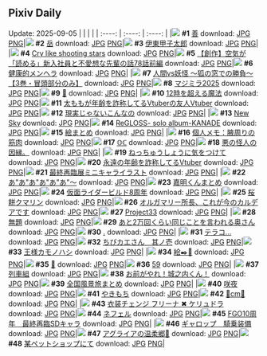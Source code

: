 ## Pixiv Daily
Update: 2025-09-05
|      |      |      |
| :----: | :----: | :----: |
|![](https://pixiv.microyu.workers.dev/c/240x480/img-master/img/2025/09/03/22/55/40/134678757_p0_master1200.jpg) **#1** [善](https://www.pixiv.net/artworks/134678757) download: [JPG](https://pixiv.microyu.workers.dev/img-original/img/2025/09/03/22/55/40/134678757_p0.jpg) [PNG](https://pixiv.microyu.workers.dev/img-original/img/2025/09/03/22/55/40/134678757_p0.png)|![](https://pixiv.microyu.workers.dev/c/240x480/img-master/img/2025/09/03/01/58/24/134649323_p0_master1200.jpg) **#2** [岳](https://www.pixiv.net/artworks/134649323) download: [JPG](https://pixiv.microyu.workers.dev/img-original/img/2025/09/03/01/58/24/134649323_p0.jpg) [PNG](https://pixiv.microyu.workers.dev/img-original/img/2025/09/03/01/58/24/134649323_p0.png)|![](https://pixiv.microyu.workers.dev/c/240x480/img-master/img/2025/09/04/00/00/21/134681741_p0_master1200.jpg) **#3** [伊東甲子太郎](https://www.pixiv.net/artworks/134681741) download: [JPG](https://pixiv.microyu.workers.dev/img-original/img/2025/09/04/00/00/21/134681741_p0.jpg) [PNG](https://pixiv.microyu.workers.dev/img-original/img/2025/09/04/00/00/21/134681741_p0.png)|
|![](https://pixiv.microyu.workers.dev/c/240x480/img-master/img/2025/09/04/03/28/17/134687715_p0_master1200.jpg) **#4** [Cry like shooting stars](https://www.pixiv.net/artworks/134687715) download: [JPG](https://pixiv.microyu.workers.dev/img-original/img/2025/09/04/03/28/17/134687715_p0.jpg) [PNG](https://pixiv.microyu.workers.dev/img-original/img/2025/09/04/03/28/17/134687715_p0.png)|![](https://pixiv.microyu.workers.dev/c/240x480/img-master/img/2025/09/04/18/14/56/134703370_p0_master1200.jpg) **#5** [【創作】空気が「読める」新入社員と不愛想な先輩の話78話前編](https://www.pixiv.net/artworks/134703370) download: [JPG](https://pixiv.microyu.workers.dev/img-original/img/2025/09/04/18/14/56/134703370_p0.jpg) [PNG](https://pixiv.microyu.workers.dev/img-original/img/2025/09/04/18/14/56/134703370_p0.png)|![](https://pixiv.microyu.workers.dev/c/240x480/img-master/img/2025/09/03/00/00/18/134645075_p0_master1200.jpg) **#6** [健康的メンヘラ](https://www.pixiv.net/artworks/134645075) download: [JPG](https://pixiv.microyu.workers.dev/img-original/img/2025/09/03/00/00/18/134645075_p0.jpg) [PNG](https://pixiv.microyu.workers.dev/img-original/img/2025/09/03/00/00/18/134645075_p0.png)|
|![](https://pixiv.microyu.workers.dev/c/240x480/img-master/img/2025/09/04/18/08/42/134703204_p0_master1200.jpg) **#7** [人間vs妖怪 〜狐の窓での勝負〜【3巻・冒頭部分のみ】](https://www.pixiv.net/artworks/134703204) download: [JPG](https://pixiv.microyu.workers.dev/img-original/img/2025/09/04/18/08/42/134703204_p0.jpg) [PNG](https://pixiv.microyu.workers.dev/img-original/img/2025/09/04/18/08/42/134703204_p0.png)|![](https://pixiv.microyu.workers.dev/c/240x480/img-master/img/2025/09/03/23/05/46/134679255_p0_master1200.jpg) **#8** [マジミラ2025](https://www.pixiv.net/artworks/134679255) download: [JPG](https://pixiv.microyu.workers.dev/img-original/img/2025/09/03/23/05/46/134679255_p0.jpg) [PNG](https://pixiv.microyu.workers.dev/img-original/img/2025/09/03/23/05/46/134679255_p0.png)|![](https://pixiv.microyu.workers.dev/c/240x480/img-master/img/2025/09/03/00/00/10/134644998_p0_master1200.jpg) **#9** [💙](https://www.pixiv.net/artworks/134644998) download: [JPG](https://pixiv.microyu.workers.dev/img-original/img/2025/09/03/00/00/10/134644998_p0.jpg) [PNG](https://pixiv.microyu.workers.dev/img-original/img/2025/09/03/00/00/10/134644998_p0.png)|
|![](https://pixiv.microyu.workers.dev/c/240x480/img-master/img/2025/09/03/00/00/13/134645022_p0_master1200.jpg) **#10** [12時を超える魔法](https://www.pixiv.net/artworks/134645022) download: [JPG](https://pixiv.microyu.workers.dev/img-original/img/2025/09/03/00/00/13/134645022_p0.jpg) [PNG](https://pixiv.microyu.workers.dev/img-original/img/2025/09/03/00/00/13/134645022_p0.png)|![](https://pixiv.microyu.workers.dev/c/240x480/img-master/img/2025/09/03/21/14/11/134674249_p0_master1200.jpg) **#11** [太ももが年齢を詐称してるVtuberの友人Vtuber](https://www.pixiv.net/artworks/134674249) download: [JPG](https://pixiv.microyu.workers.dev/img-original/img/2025/09/03/21/14/11/134674249_p0.jpg) [PNG](https://pixiv.microyu.workers.dev/img-original/img/2025/09/03/21/14/11/134674249_p0.png)|![](https://pixiv.microyu.workers.dev/c/240x480/img-master/img/2025/09/03/00/18/29/134646188_p0_master1200.jpg) **#12** [現実じゃないこんなの](https://www.pixiv.net/artworks/134646188) download: [JPG](https://pixiv.microyu.workers.dev/img-original/img/2025/09/03/00/18/29/134646188_p0.jpg) [PNG](https://pixiv.microyu.workers.dev/img-original/img/2025/09/03/00/18/29/134646188_p0.png)|
|![](https://pixiv.microyu.workers.dev/c/240x480/img-master/img/2025/09/03/01/53/41/134649223_p0_master1200.jpg) **#13** [New Sky](https://www.pixiv.net/artworks/134649223) download: [JPG](https://pixiv.microyu.workers.dev/img-original/img/2025/09/03/01/53/41/134649223_p0.jpg) [PNG](https://pixiv.microyu.workers.dev/img-original/img/2025/09/03/01/53/41/134649223_p0.png)|![](https://pixiv.microyu.workers.dev/c/240x480/img-master/img/2025/09/03/09/30/28/134656609_p0_master1200.jpg) **#14** [ReGLOSS- solo album-KANADE](https://www.pixiv.net/artworks/134656609) download: [JPG](https://pixiv.microyu.workers.dev/img-original/img/2025/09/03/09/30/28/134656609_p0.jpg) [PNG](https://pixiv.microyu.workers.dev/img-original/img/2025/09/03/09/30/28/134656609_p0.png)|![](https://pixiv.microyu.workers.dev/c/240x480/img-master/img/2025/09/04/18/39/40/134704138_p0_master1200.jpg) **#15** [絵まとめ](https://www.pixiv.net/artworks/134704138) download: [JPG](https://pixiv.microyu.workers.dev/img-original/img/2025/09/04/18/39/40/134704138_p0.jpg) [PNG](https://pixiv.microyu.workers.dev/img-original/img/2025/09/04/18/39/40/134704138_p0.png)|
|![](https://pixiv.microyu.workers.dev/c/240x480/img-master/img/2025/09/04/06/00/14/134689615_p0_master1200.jpg) **#16** [個人メモ：腋周りの筋肉](https://www.pixiv.net/artworks/134689615) download: [JPG](https://pixiv.microyu.workers.dev/img-original/img/2025/09/04/06/00/14/134689615_p0.jpg) [PNG](https://pixiv.microyu.workers.dev/img-original/img/2025/09/04/06/00/14/134689615_p0.png)|![](https://pixiv.microyu.workers.dev/c/240x480/img-master/img/2025/09/03/00/00/06/134644971_p0_master1200.jpg) **#17** [𝕆ℂ](https://www.pixiv.net/artworks/134644971) download: [JPG](https://pixiv.microyu.workers.dev/img-original/img/2025/09/03/00/00/06/134644971_p0.jpg) [PNG](https://pixiv.microyu.workers.dev/img-original/img/2025/09/03/00/00/06/134644971_p0.png)|![](https://pixiv.microyu.workers.dev/c/240x480/img-master/img/2025/09/03/11/06/10/134657325_p0_master1200.jpg) **#18** [悪の怪人の因縁。](https://www.pixiv.net/artworks/134657325) download: [JPG](https://pixiv.microyu.workers.dev/img-original/img/2025/09/03/11/06/10/134657325_p0.jpg) [PNG](https://pixiv.microyu.workers.dev/img-original/img/2025/09/03/11/06/10/134657325_p0.png)|
|![](https://pixiv.microyu.workers.dev/c/240x480/img-master/img/2025/09/03/00/00/21/134645095_p0_master1200.jpg) **#19** [ねっちゅうしょうに気をつけて](https://www.pixiv.net/artworks/134645095) download: [JPG](https://pixiv.microyu.workers.dev/img-original/img/2025/09/03/00/00/21/134645095_p0.jpg) [PNG](https://pixiv.microyu.workers.dev/img-original/img/2025/09/03/00/00/21/134645095_p0.png)|![](https://pixiv.microyu.workers.dev/c/240x480/img-master/img/2025/09/04/21/02/06/134709500_p0_master1200.jpg) **#20** [永遠の年齢を詐称してるVtuber](https://www.pixiv.net/artworks/134709500) download: [JPG](https://pixiv.microyu.workers.dev/img-original/img/2025/09/04/21/02/06/134709500_p0.jpg) [PNG](https://pixiv.microyu.workers.dev/img-original/img/2025/09/04/21/02/06/134709500_p0.png)|![](https://pixiv.microyu.workers.dev/c/240x480/img-master/img/2025/09/03/20/01/02/134671153_p0_master1200.jpg) **#21** [最終再臨展ミニキャライラスト](https://www.pixiv.net/artworks/134671153) download: [JPG](https://pixiv.microyu.workers.dev/img-original/img/2025/09/03/20/01/02/134671153_p0.jpg) [PNG](https://pixiv.microyu.workers.dev/img-original/img/2025/09/03/20/01/02/134671153_p0.png)|
|![](https://pixiv.microyu.workers.dev/c/240x480/img-master/img/2025/09/03/12/09/06/134659379_p0_master1200.jpg) **#22** [あ"あ"あ"あ"あ"あ"〜](https://www.pixiv.net/artworks/134659379) download: [JPG](https://pixiv.microyu.workers.dev/img-original/img/2025/09/03/12/09/06/134659379_p0.jpg) [PNG](https://pixiv.microyu.workers.dev/img-original/img/2025/09/03/12/09/06/134659379_p0.png)|![](https://pixiv.microyu.workers.dev/c/240x480/img-master/img/2025/09/03/05/16/35/134652513_p0_master1200.jpg) **#23** [嘉明くんまとめ](https://www.pixiv.net/artworks/134652513) download: [JPG](https://pixiv.microyu.workers.dev/img-original/img/2025/09/03/05/16/35/134652513_p0.jpg) [PNG](https://pixiv.microyu.workers.dev/img-original/img/2025/09/03/05/16/35/134652513_p0.png)|![](https://pixiv.microyu.workers.dev/c/240x480/img-master/img/2025/09/03/19/15/35/134669092_p0_master1200.jpg) **#24** [仮面ライダービルド8周年](https://www.pixiv.net/artworks/134669092) download: [JPG](https://pixiv.microyu.workers.dev/img-original/img/2025/09/03/19/15/35/134669092_p0.jpg) [PNG](https://pixiv.microyu.workers.dev/img-original/img/2025/09/03/19/15/35/134669092_p0.png)|
|![](https://pixiv.microyu.workers.dev/c/240x480/img-master/img/2025/09/03/02/34/50/134650149_p0_master1200.jpg) **#25** [桜餅クマリン](https://www.pixiv.net/artworks/134650149) download: [JPG](https://pixiv.microyu.workers.dev/img-original/img/2025/09/03/02/34/50/134650149_p0.jpg) [PNG](https://pixiv.microyu.workers.dev/img-original/img/2025/09/03/02/34/50/134650149_p0.png)|![](https://pixiv.microyu.workers.dev/c/240x480/img-master/img/2025/09/03/21/32/20/134675039_p0_master1200.jpg) **#26** [オルガマリー所長、これが今のカルデアです](https://www.pixiv.net/artworks/134675039) download: [JPG](https://pixiv.microyu.workers.dev/img-original/img/2025/09/03/21/32/20/134675039_p0.jpg) [PNG](https://pixiv.microyu.workers.dev/img-original/img/2025/09/03/21/32/20/134675039_p0.png)|![](https://pixiv.microyu.workers.dev/c/240x480/img-master/img/2025/09/03/20/20/40/134671924_p0_master1200.jpg) **#27** [Project33](https://www.pixiv.net/artworks/134671924) download: [JPG](https://pixiv.microyu.workers.dev/img-original/img/2025/09/03/20/20/40/134671924_p0.jpg) [PNG](https://pixiv.microyu.workers.dev/img-original/img/2025/09/03/20/20/40/134671924_p0.png)|
|![](https://pixiv.microyu.workers.dev/c/240x480/img-master/img/2025/09/04/20/06/07/134707205_p0_master1200.jpg) **#28** [無題](https://www.pixiv.net/artworks/134707205) download: [JPG](https://pixiv.microyu.workers.dev/img-original/img/2025/09/04/20/06/07/134707205_p0.jpg) [PNG](https://pixiv.microyu.workers.dev/img-original/img/2025/09/04/20/06/07/134707205_p0.png)|![](https://pixiv.microyu.workers.dev/c/240x480/img-master/img/2025/09/03/00/02/52/134645463_p0_master1200.jpg) **#29** [あと2万回くらい同じことを言われる奥さん](https://www.pixiv.net/artworks/134645463) download: [JPG](https://pixiv.microyu.workers.dev/img-original/img/2025/09/03/00/02/52/134645463_p0.jpg) [PNG](https://pixiv.microyu.workers.dev/img-original/img/2025/09/03/00/02/52/134645463_p0.png)|![](https://pixiv.microyu.workers.dev/c/240x480/img-master/img/2025/09/03/19/53/55/134670716_p0_master1200.jpg) **#30** [.](https://www.pixiv.net/artworks/134670716) download: [JPG](https://pixiv.microyu.workers.dev/img-original/img/2025/09/03/19/53/55/134670716_p0.jpg) [PNG](https://pixiv.microyu.workers.dev/img-original/img/2025/09/03/19/53/55/134670716_p0.png)|
|![](https://pixiv.microyu.workers.dev/c/240x480/img-master/img/2025/09/03/17/58/39/134666463_p0_master1200.jpg) **#31** [テラコ…](https://www.pixiv.net/artworks/134666463) download: [JPG](https://pixiv.microyu.workers.dev/img-original/img/2025/09/03/17/58/39/134666463_p0.jpg) [PNG](https://pixiv.microyu.workers.dev/img-original/img/2025/09/03/17/58/39/134666463_p0.png)|![](https://pixiv.microyu.workers.dev/c/240x480/img-master/img/2025/09/03/20/23/27/134672013_p0_master1200.jpg) **#32** [ちびカエさん　其ノ壱](https://www.pixiv.net/artworks/134672013) download: [JPG](https://pixiv.microyu.workers.dev/img-original/img/2025/09/03/20/23/27/134672013_p0.jpg) [PNG](https://pixiv.microyu.workers.dev/img-original/img/2025/09/03/20/23/27/134672013_p0.png)|![](https://pixiv.microyu.workers.dev/c/240x480/img-master/img/2025/09/04/02/08/01/134686250_p0_master1200.jpg) **#33** [王様カモノハシ](https://www.pixiv.net/artworks/134686250) download: [JPG](https://pixiv.microyu.workers.dev/img-original/img/2025/09/04/02/08/01/134686250_p0.jpg) [PNG](https://pixiv.microyu.workers.dev/img-original/img/2025/09/04/02/08/01/134686250_p0.png)|
|![](https://pixiv.microyu.workers.dev/c/240x480/img-master/img/2025/09/03/22/33/31/134677899_p0_master1200.jpg) **#34** [絵✒️🥄](https://www.pixiv.net/artworks/134677899) download: [JPG](https://pixiv.microyu.workers.dev/img-original/img/2025/09/03/22/33/31/134677899_p0.jpg) [PNG](https://pixiv.microyu.workers.dev/img-original/img/2025/09/03/22/33/31/134677899_p0.png)|![](https://pixiv.microyu.workers.dev/c/240x480/img-master/img/2025/09/03/11/43/54/134658692_p0_master1200.jpg) **#35** [🐬](https://www.pixiv.net/artworks/134658692) download: [JPG](https://pixiv.microyu.workers.dev/img-original/img/2025/09/03/11/43/54/134658692_p0.jpg) [PNG](https://pixiv.microyu.workers.dev/img-original/img/2025/09/03/11/43/54/134658692_p0.png)|![](https://pixiv.microyu.workers.dev/c/240x480/img-master/img/2025/09/03/19/51/01/134670626_p0_master1200.jpg) **#36** [59](https://www.pixiv.net/artworks/134670626) download: [JPG](https://pixiv.microyu.workers.dev/img-original/img/2025/09/03/19/51/01/134670626_p0.jpg) [PNG](https://pixiv.microyu.workers.dev/img-original/img/2025/09/03/19/51/01/134670626_p0.png)|
|![](https://pixiv.microyu.workers.dev/c/240x480/img-master/img/2025/09/03/00/59/12/134647711_p0_master1200.jpg) **#37** [列車組](https://www.pixiv.net/artworks/134647711) download: [JPG](https://pixiv.microyu.workers.dev/img-original/img/2025/09/03/00/59/12/134647711_p0.jpg) [PNG](https://pixiv.microyu.workers.dev/img-original/img/2025/09/03/00/59/12/134647711_p0.png)|![](https://pixiv.microyu.workers.dev/c/240x480/img-master/img/2025/09/03/19/45/36/134670459_p0_master1200.jpg) **#38** [お前がやれ！城之内くん！](https://www.pixiv.net/artworks/134670459) download: [JPG](https://pixiv.microyu.workers.dev/img-original/img/2025/09/03/19/45/36/134670459_p0.jpg) [PNG](https://pixiv.microyu.workers.dev/img-original/img/2025/09/03/19/45/36/134670459_p0.png)|![](https://pixiv.microyu.workers.dev/c/240x480/img-master/img/2025/09/03/21/08/38/134674044_p0_master1200.jpg) **#39** [全国風景旅まとめ](https://www.pixiv.net/artworks/134674044) download: [JPG](https://pixiv.microyu.workers.dev/img-original/img/2025/09/03/21/08/38/134674044_p0.jpg) [PNG](https://pixiv.microyu.workers.dev/img-original/img/2025/09/03/21/08/38/134674044_p0.png)|
|![](https://pixiv.microyu.workers.dev/c/240x480/img-master/img/2025/09/04/05/12/00/134689025_p0_master1200.jpg) **#40** [咲夜](https://www.pixiv.net/artworks/134689025) download: [JPG](https://pixiv.microyu.workers.dev/img-original/img/2025/09/04/05/12/00/134689025_p0.jpg) [PNG](https://pixiv.microyu.workers.dev/img-original/img/2025/09/04/05/12/00/134689025_p0.png)|![](https://pixiv.microyu.workers.dev/c/240x480/img-master/img/2025/09/03/07/16/53/134654381_p0_master1200.jpg) **#41** [やきもち](https://www.pixiv.net/artworks/134654381) download: [JPG](https://pixiv.microyu.workers.dev/img-original/img/2025/09/03/07/16/53/134654381_p0.jpg) [PNG](https://pixiv.microyu.workers.dev/img-original/img/2025/09/03/07/16/53/134654381_p0.png)|![](https://pixiv.microyu.workers.dev/c/240x480/img-master/img/2025/09/03/20/19/41/134671889_p0_master1200.jpg) **#42** [🩵cm🤍](https://www.pixiv.net/artworks/134671889) download: [JPG](https://pixiv.microyu.workers.dev/img-original/img/2025/09/03/20/19/41/134671889_p0.jpg) [PNG](https://pixiv.microyu.workers.dev/img-original/img/2025/09/03/20/19/41/134671889_p0.png)|
|![](https://pixiv.microyu.workers.dev/c/240x480/img-master/img/2025/09/03/15/52/00/134663492_p0_master1200.jpg) **#43** [衣装チェンジ フリーナ ✖ ケリュドラ](https://www.pixiv.net/artworks/134663492) download: [JPG](https://pixiv.microyu.workers.dev/img-original/img/2025/09/03/15/52/00/134663492_p0.jpg) [PNG](https://pixiv.microyu.workers.dev/img-original/img/2025/09/03/15/52/00/134663492_p0.png)|![](https://pixiv.microyu.workers.dev/c/240x480/img-master/img/2025/09/03/00/52/07/134647493_p0_master1200.jpg) **#44** [ネフェル](https://www.pixiv.net/artworks/134647493) download: [JPG](https://pixiv.microyu.workers.dev/img-original/img/2025/09/03/00/52/07/134647493_p0.jpg) [PNG](https://pixiv.microyu.workers.dev/img-original/img/2025/09/03/00/52/07/134647493_p0.png)|![](https://pixiv.microyu.workers.dev/c/240x480/img-master/img/2025/09/03/19/42/25/134670349_p0_master1200.jpg) **#45** [FGO10周年　最終再臨SDキャラ](https://www.pixiv.net/artworks/134670349) download: [JPG](https://pixiv.microyu.workers.dev/img-original/img/2025/09/03/19/42/25/134670349_p0.jpg) [PNG](https://pixiv.microyu.workers.dev/img-original/img/2025/09/03/19/42/25/134670349_p0.png)|
|![](https://pixiv.microyu.workers.dev/c/240x480/img-master/img/2025/09/04/00/17/18/134682774_p0_master1200.jpg) **#46** [ギャロップ　騎乗装備](https://www.pixiv.net/artworks/134682774) download: [JPG](https://pixiv.microyu.workers.dev/img-original/img/2025/09/04/00/17/18/134682774_p0.jpg) [PNG](https://pixiv.microyu.workers.dev/img-original/img/2025/09/04/00/17/18/134682774_p0.png)|![](https://pixiv.microyu.workers.dev/c/240x480/img-master/img/2025/09/04/18/35/47/134704026_p0_master1200.jpg) **#47** [アグライアの温柔郷💛](https://www.pixiv.net/artworks/134704026) download: [JPG](https://pixiv.microyu.workers.dev/img-original/img/2025/09/04/18/35/47/134704026_p0.jpg) [PNG](https://pixiv.microyu.workers.dev/img-original/img/2025/09/04/18/35/47/134704026_p0.png)|![](https://pixiv.microyu.workers.dev/c/240x480/img-master/img/2025/09/03/20/18/40/134671848_p0_master1200.jpg) **#48** [某ペットショップにて](https://www.pixiv.net/artworks/134671848) download: [JPG](https://pixiv.microyu.workers.dev/img-original/img/2025/09/03/20/18/40/134671848_p0.jpg) [PNG](https://pixiv.microyu.workers.dev/img-original/img/2025/09/03/20/18/40/134671848_p0.png)|
